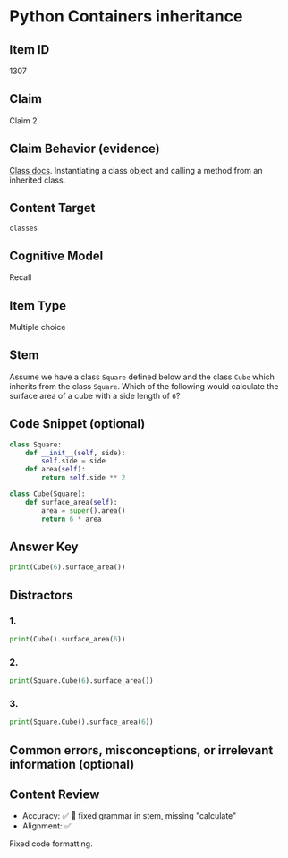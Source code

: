 # Python Containers inheritance

## Item ID
1307

## Claim
Claim 2

## Claim Behavior (evidence)

[Class docs](https://docs.python.org/3/tutorial/classes.html#inheritance). Instantiating a class object and calling a method from an inherited class.

## Content Target
`classes`

## Cognitive Model 

Recall

## Item Type
Multiple choice

## Stem
Assume we have a class `Square` defined below and the class `Cube` which inherits from the class `Square`. 
Which of the following would calculate the surface area of a cube with a side length of `6`?

## Code Snippet (optional)
```python
class Square:
    def __init__(self, side):
        self.side = side
    def area(self):
        return self.side ** 2   

class Cube(Square):
    def surface_area(self):
        area = super().area()
        return 6 * area
```

## Answer Key
```python
print(Cube(6).surface_area())
```

## Distractors 
### 1.
```python
print(Cube().surface_area(6))
```

### 2.
```python
print(Square.Cube(6).surface_area())
```

### 3.
```python
print(Square.Cube().surface_area(6))
```
## Common errors, misconceptions, or irrelevant information (optional)

## Content Review

- Accuracy: ✅ 🔸 fixed grammar in stem, missing "calculate"
- Alignment: ✅

Fixed code formatting.
